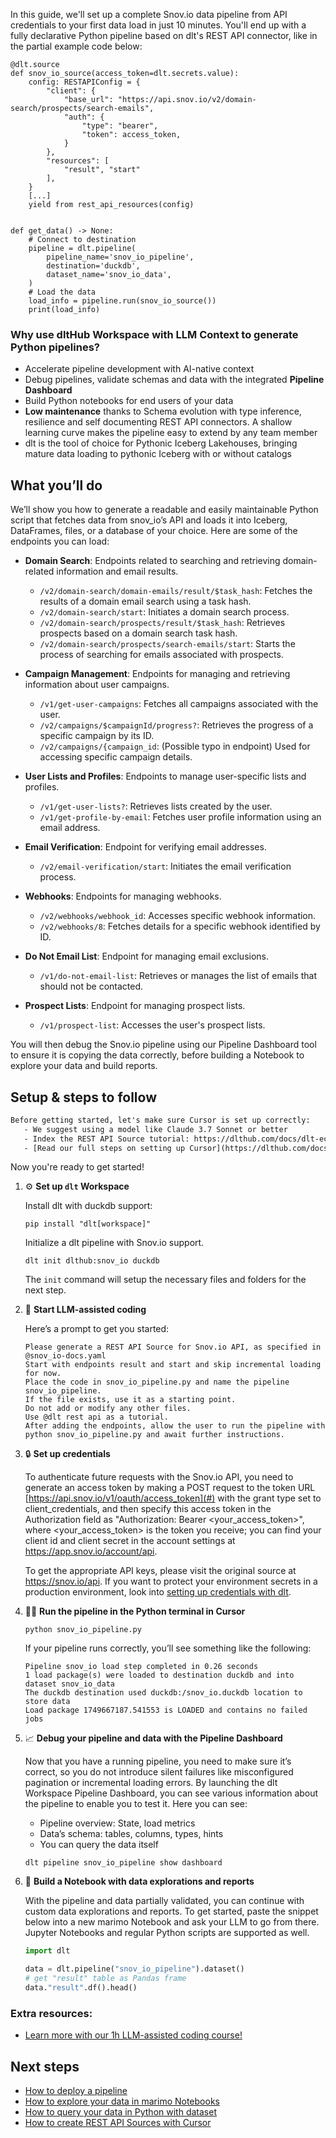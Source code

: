 In this guide, we'll set up a complete Snov.io data pipeline from API credentials to your first data load in just 10 minutes. You'll end up with a fully declarative Python pipeline based on dlt's REST API connector, like in the partial example code below:

```python-outcome
@dlt.source
def snov_io_source(access_token=dlt.secrets.value):
    config: RESTAPIConfig = {
        "client": {
            "base_url": "https://api.snov.io/v2/domain-search/prospects/search-emails",
            "auth": {
                "type": "bearer",
                "token": access_token,
            }
        },
        "resources": [
            "result", "start"
        ],
    }
    [...]
    yield from rest_api_resources(config)


def get_data() -> None:
    # Connect to destination
    pipeline = dlt.pipeline(
        pipeline_name='snov_io_pipeline',
        destination='duckdb',
        dataset_name='snov_io_data', 
    )
    # Load the data
    load_info = pipeline.run(snov_io_source())
    print(load_info) 
```

### Why use dltHub Workspace with LLM Context to generate Python pipelines?

- Accelerate pipeline development with AI-native context
- Debug pipelines, validate schemas and data with the integrated **Pipeline Dashboard**
- Build Python notebooks for end users of your data
- **Low maintenance** thanks to Schema evolution with type inference, resilience and self documenting REST API connectors. A shallow learning curve makes the pipeline easy to extend by any team member
- dlt is the tool of choice for Pythonic Iceberg Lakehouses, bringing mature data loading to pythonic Iceberg with or without catalogs

## What you’ll do

We’ll show you how to generate a readable and easily maintainable Python script that fetches data from snov_io’s API and loads it into Iceberg, DataFrames, files, or a database of your choice. Here are some of the endpoints you can load:

- **Domain Search**: Endpoints related to searching and retrieving domain-related information and email results.
  - `/v2/domain-search/domain-emails/result/$task_hash`: Fetches the results of a domain email search using a task hash.
  - `/v2/domain-search/start`: Initiates a domain search process.
  - `/v2/domain-search/prospects/result/$task_hash`: Retrieves prospects based on a domain search task hash.
  - `/v2/domain-search/prospects/search-emails/start`: Starts the process of searching for emails associated with prospects.
  
- **Campaign Management**: Endpoints for managing and retrieving information about user campaigns.
  - `/v1/get-user-campaigns`: Fetches all campaigns associated with the user.
  - `/v2/campaigns/$campaignId/progress?`: Retrieves the progress of a specific campaign by its ID.
  - `/v2/campaigns/{campaign_id`: (Possible typo in endpoint) Used for accessing specific campaign details.

- **User Lists and Profiles**: Endpoints to manage user-specific lists and profiles.
  - `/v1/get-user-lists?`: Retrieves lists created by the user.
  - `/v1/get-profile-by-email`: Fetches user profile information using an email address.

- **Email Verification**: Endpoint for verifying email addresses.
  - `/v2/email-verification/start`: Initiates the email verification process.

- **Webhooks**: Endpoints for managing webhooks.
  - `/v2/webhooks/webhook_id`: Accesses specific webhook information.
  - `/v2/webhooks/8`: Fetches details for a specific webhook identified by ID.

- **Do Not Email List**: Endpoint for managing email exclusions.
  - `/v1/do-not-email-list`: Retrieves or manages the list of emails that should not be contacted. 

- **Prospect Lists**: Endpoint for managing prospect lists.
  - `/v1/prospect-list`: Accesses the user's prospect lists.

You will then debug the Snov.io pipeline using our Pipeline Dashboard tool to ensure it is copying the data correctly, before building a Notebook to explore your data and build reports.

## Setup & steps to follow

```default
Before getting started, let's make sure Cursor is set up correctly:
   - We suggest using a model like Claude 3.7 Sonnet or better
   - Index the REST API Source tutorial: https://dlthub.com/docs/dlt-ecosystem/verified-sources/rest_api/ and add it to context as **@dlt rest api**
   - [Read our full steps on setting up Cursor](https://dlthub.com/docs/dlt-ecosystem/llm-tooling/cursor-restapi#23-configuring-cursor-with-documentation)
```

Now you're ready to get started!

1. ⚙️ **Set up `dlt` Workspace**
    
    Install dlt with duckdb support:
    ```shell
    pip install "dlt[workspace]"
    ```

    Initialize a dlt pipeline with Snov.io support.
    ```shell
    dlt init dlthub:snov_io duckdb
    ```

    The `init` command will setup the necessary files and folders for the next step.
    
2. 🤠 **Start LLM-assisted coding**
    
    Here’s a prompt to get you started:
    
    ```prompt
    Please generate a REST API Source for Snov.io API, as specified in @snov_io-docs.yaml 
    Start with endpoints result and start and skip incremental loading for now. 
    Place the code in snov_io_pipeline.py and name the pipeline snov_io_pipeline. 
    If the file exists, use it as a starting point. 
    Do not add or modify any other files. 
    Use @dlt rest api as a tutorial. 
    After adding the endpoints, allow the user to run the pipeline with python snov_io_pipeline.py and await further instructions.
    ```

    
3. 🔒 **Set up credentials** 
    
    To authenticate future requests with the Snov.io API, you need to generate an access token by making a POST request to the token URL [https://api.snov.io/v1/oauth/access_token](#) with the grant type set to client_credentials, and then specify this access token in the Authorization field as "Authorization: Bearer <your_access_token>", where <your_access_token> is the token you receive; you can find your client id and client secret in the account settings at <https://app.snov.io/account/api>.
    
    To get the appropriate API keys, please visit the original source at https://snov.io/api.
    If you want to protect your environment secrets in a production environment, look into [setting up credentials with dlt](https://dlthub.com/docs/walkthroughs/add_credentials).
    
4. 🏃‍♀️ **Run the pipeline in the Python terminal in Cursor**
    
    ```shell
    python snov_io_pipeline.py
    ```
    
    If your pipeline runs correctly, you’ll see something like the following:
    
    ```shell
    Pipeline snov_io load step completed in 0.26 seconds
    1 load package(s) were loaded to destination duckdb and into dataset snov_io_data
    The duckdb destination used duckdb:/snov_io.duckdb location to store data
    Load package 1749667187.541553 is LOADED and contains no failed jobs
    ```
    
5. 📈 **Debug your pipeline and data with the Pipeline Dashboard**

    Now that you have a running pipeline, you need to make sure it’s correct, so you do not introduce silent failures like misconfigured pagination or incremental loading errors. By launching the dlt Workspace Pipeline Dashboard, you can see various information about the pipeline to enable you to test it. Here you can see:
    - Pipeline overview: State, load metrics
    - Data’s schema: tables, columns, types, hints
    - You can query the data itself
    
    ```shell
    dlt pipeline snov_io_pipeline show dashboard
    ```
    
6. 🐍 **Build a Notebook with data explorations and reports**

    With the pipeline and data partially validated, you can continue with custom data explorations and reports. To get started, paste the snippet below into a new marimo Notebook and ask your LLM to go from there. Jupyter Notebooks and regular Python scripts are supported as well.

    
    ```python
    import dlt

   data = dlt.pipeline("snov_io_pipeline").dataset()
   # get "result" table as Pandas frame
   data."result".df().head()
    ```

### Extra resources:

- [Learn more with our 1h LLM-assisted coding course!](https://www.youtube.com/watch?v=GGid70rnJuM)

## Next steps

- [How to deploy a pipeline](https://dlthub.com/docs/walkthroughs/deploy-a-pipeline)
- [How to explore your data in marimo Notebooks](https://dlthub.com/docs/general-usage/dataset-access/marimo)
- [How to query your data in Python with dataset](https://dlthub.com/docs/general-usage/dataset-access/dataset)
- [How to create REST API Sources with Cursor](https://dlthub.com/docs/dlt-ecosystem/llm-tooling/cursor-restapi)
